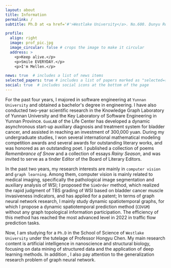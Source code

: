 ```yaml
---
layout: about
title: Information
permalink: /
subtitle: Ph.D at <a href='#'>Westlake University</a>. No.600. Dunyu Road. Hangzhou. China.

profile:
  align: right
  image: prof_pic.jpg
  image_circular: false # crops the image to make it circular
  address: >
    <p>Keep alive.</p>
    <p>Smile EVERYDAY.</p>
    <p>I'm Mellen.</p>

news: true  # includes a list of news items
selected_papers: true # includes a list of papers marked as "selected={true}"
social: true  # includes social icons at the bottom of the page
---
```


[//]: # (过去四年，我在云南大学主修软件工程专业，获得了工学学士学位。我也先后在云南大学知识图谱实验室、云南省软件工程重点实验室进行了为期两年的科学研究，在那段时间我为实验室设计了分布式云服务系统`CentPrime`，之后为云南大学生命中心的`GuoLAB`开发了一个动态异步启动的膀胱癌辅助诊疗系统，并协助达成了30万投资。在读本科期间，我获得了多个国际数学建模竞赛奖项和多个优秀文学作品奖，并被誉为优秀诗人，我出版了诗集《纪念雪》和散文集《雨季》，并受邀担任火种文学编辑委员会编辑。)

[//]: # ()
[//]: # (在过去两年，我的研究兴趣主要是计算机视觉和图神经网络。其中，计算机视觉主要和医学影像有关，具体为WSI的病理学影像分割与辅助分析；我提出了SimOrder方法，实现了基于膀胱癌肌肉浸润性指标快速判断WSI的TBS分级，并已申请专利；在图神经网络的研究方面，我主要研究动态时空图，对此我提出无拓扑信息参与的动态时空预测方法，该方法的效率在交通流量预测任务中达到了在2022年最先进的水平。)

[//]: # ()
[//]: # (现在，我在西湖大学理学院攻读博士学位，师从陈虹宇教授，我的主要研究内容为纳米科学和结构生物学中的人工智能，主要聚焦于结构化数据的数据挖掘和深度学习方法应用，此外，我也关注图神经网络泛化性科研问题。)

For the past four years, I majored in software engineering at `Yunnan University` and obtained a bachelor's degree in engineering. I have also conducted two-year scientific research in the Knowledge Graph Laboratory of Yunnan University and the Key Laboratory of Software Engineering in Yunnan Province. `GuoLAB` of the Life Center has developed a dynamic asynchronous start-up auxiliary diagnosis and treatment system for bladder cancer, and assisted in reaching an investment of 300,000 yuan. During my undergraduate studies, I won several international mathematical modeling competition awards and several awards for outstanding literary works, and was honored as an outstanding poet. I published a collection of poems *Remembrance of Snow* and a collection of essays *Rainy Season*, and was invited to serve as a tinder Editor of the Board of Literary Editors.

In the past two years, my research interests are mainly in `computer vision` and `graph learning`. Among them, computer vision is mainly related to medical imaging, specifically the pathological image segmentation and auxiliary analysis of WSI; I proposed the `SimOrder` method, which realized the rapid judgment of TBS grading of WSI based on bladder cancer muscle invasiveness indicators, and has applied for a patent; In terms of graph neural network research, I mainly study dynamic spatiotemporal graphs, for which I propose a dynamic spatiotemporal prediction method (`CDVGM`) without any graph topological information participation. The efficiency of this method has reached the most advanced level in 2022 in traffic flow prediction tasks.

Now, I am studying for a `Ph.D` in the School of Science of `Westlake University` under the tutelage of Professor Hongyu Chen. My main research content is artificial intelligence in nanoscience and structural biology, focusing on data mining of structured data and the application of deep learning methods. In addition , I also pay attention to the generalization research problem of graph neural network.

[//]: # (# Write your biography here. Tell the world about yourself. Link to your favorite [subreddit]&#40;http://reddit.com&#41;. You can put a picture in, too. The code is already in, just name your picture `prof_pic.jpg` and put it in the `img/` folder.)

[//]: # ()
[//]: # (# Put your address / P.O. box / other info right below your picture. You can also disable any these elements by editing `profile` property of the YAML header of your `_pages/about.md`. Edit `_bibliography/papers.bib` and Jekyll will render your [publications page]&#40;/al-folio/publications/&#41; automatically.)

[//]: # ()
[//]: # (# Link to your social media connections, too. This theme is set up to use [Font Awesome icons]&#40;http://fortawesome.github.io/Font-Awesome/&#41; and [Academicons]&#40;https://jpswalsh.github.io/academicons/&#41;, like the ones below. Add your Facebook, Twitter, LinkedIn, Google Scholar, or just disable all of them.)
